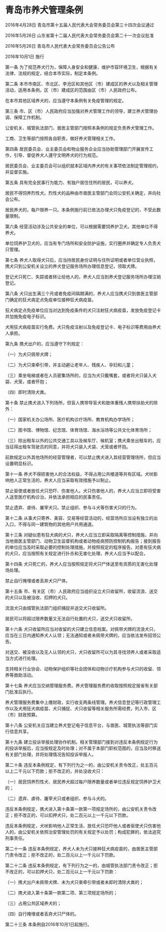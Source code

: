 # 青岛市养犬管理条例

2016年4月28日 青岛市第十五届人民代表大会常务委员会第三十四次会议通过

2016年5月26日 山东省第十二届人民代表大会常务委员会第二十一次会议批准

2016年5月26日 青岛市人民代表大会常务委员会公告公布

2016年10月1日 施行

<!-- INFO END -->

第一条 为了规范养犬行为，保障人身安全和健康，维护市容环境卫生，根据有关法律、法规的规定，结合本市实际，制定本条例。

第二条 本市市南区、市北区、李沧区和其他区（市）建成区的养犬以及相关管理活动，适用本条例。区（市）建成区的范围由区（市）人民政府公布。

在本市其他区域养犬的，应当遵守本条例有关免疫管理的规定。

第三条 市、区（市）人民政府应当加强对养犬管理工作的领导，建立养犬管理协调、保障工作机制。

公安机关、城管执法部门、兽医主管部门按照本条例的规定负责养犬管理工作。

工商、卫生等部门按照各自职责，做好养犬管理相关工作。

第四条 居民委员会、业主委员会和物业服务企业应当协助管理部门开展宣传工作，引导、督促养犬人遵守文明养犬的行为规范。

居民委员会、业主委员会可以组织就本区域内养犬的有关事项依法制定管理规约，并监督实施。

第五条 具有完全民事行为能力、有独户居住住所的居民，可以养犬。

居民不得饲养烈性犬。烈性犬的品种由市兽医主管部门会同公安机关确定，并向社会公布。

居民养犬的，每户限养一只。本条例施行前已依法办理犬只免疫登记的，不受此数量限制。

第六条 经营活动涉及公共安全的单位，可以根据需要饲养护卫犬。其他单位不得养犬。

单位饲养护卫犬的，应当有专门场所和安全防护设施，实行圈养并确定专人负责犬只管理。

第七条 养犬人取得犬只后，应当持居民身份证明与住所证明或者单位营业执照，携犬只到公安机关设立的养犬登记服务场所办理信息登记，领取犬牌。

登记犬只死亡、失踪或者转让给他人的，养犬人应当到养犬登记服务场所办理注销登记。

第八条 犬只出生满三个月或者免疫间隔期满的，养犬人应当携犬只到兽医主管部门确定的狂犬病定点免疫单位接种狂犬病疫苗。

狂犬病定点免疫单位应当对达到免疫条件的犬只注射狂犬病疫苗，发放免疫登记卡并加施免疫电子标识。

犬用狂犬病疫苗实行免费。犬只免疫注射以及免疫登记卡、电子标识等费用由养犬人承担。

第九条 携犬出户的，应当遵守下列规定：

（一）为犬只佩带犬牌；

（二）为犬只束牵引带，并主动避让老年人、残疾人、孕妇和儿童；

（三）乘坐电梯或者在人员密集场所的，应当为犬只戴嘴套，或者将犬只装入犬袋、犬笼，或者怀抱；

（四）即时清除犬粪。

第十条 禁止携犬进入下列场所，但盲人携带导盲犬和肢体重残人携带扶助犬的除外：

（一）国家机关办公场所、医疗机构诊疗场所、教育机构办学场所；

（二）图书馆、博物馆、纪念馆、体育场馆、海水浴场等公共文化体育场所；

（三）除出租车以外的公共交通工具以及候车厅、候机室；携犬乘坐出租车的，应当征得出租车驾驶员的同意，并将犬只装入犬袋、犬笼或者怀抱。

前款规定以外其他场所的经营管理者，可以禁止携犬进入其经营管理场所，但应当设置明显标识。

第十一条 养犬不得损害他人的合法权益，不得占用公共楼道等共有区域。犬吠影响他人正常生活的，养犬人应当采取有效措施予以制止。

禁止驱使或者放任犬只恐吓、伤害他人。犬只伤害他人的，养犬人应当立即将受害人送至医疗机构诊治，并依法承担相应的民事责任。

禁止遗弃、虐待、屠宰犬只。禁止组织、参与斗犬等伤害犬只的行为。

第十二条 从事犬只寄养、美容、交易等经营活动的，经营场所应当设有独立的出入口，不得与同一建筑物的其他用户共用通道。

第十三条 对疑似患有狂犬病的犬只，养犬人应当立即采取隔离等控制措施，并向当地兽医主管部门、动物卫生监督机构或者动物疫病预防控制机构报告；接到报告的单位应当及时采取必要的控制处理措施，并按照规定的程序报告。对患有狂犬病的犬只，应当按照有关规定进行扑杀和无害化处理，养犬人应当予以配合。

第十四条 犬只死亡的，养犬人应当按照规定将犬只尸体送至有资质的无害化处理场处理。

禁止自行掩埋或者丢弃犬只尸体。

第十五条 市、有关区（市）人民政府应当组织设立犬只收留所，收留流浪、送交的犬只以及被没收、扣押的犬只。

流浪犬只由城管执法部门组织捕捉并送交犬只收留所。

居民可以将超过限养数量又无法自行处置的犬只，送交犬只收留所。

第十六条 犬只收留所应当对收留的犬只建立信息档案。对佩带犬牌的流浪犬只，应当在三日内通知养犬人认领；无法通知或者未佩带犬牌的，应当依法发布招领公告。

对送交、被没收以及无人认领的犬只，犬只收留所可以为其寻找领养人或者采取适当方式进行处理。

支持相关行业协会、动物保护组织等社会团体和动物诊疗机构参与犬只的收留、领养等救助活动。

第十七条 养犬应当交纳管理服务费。养犬管理服务费的收取按照规定报省有关部门批准后执行。

养犬管理服务费集中上缴财政，实行收支两条线管理。养犬信息登记等行政管理工作以及犬用狂犬病疫苗、犬只捕捉、犬只收留等相关服务所需经费，列入市、区（市）财政预算。

第十八条 公安机关应当建立养犬登记电子信息平台，与兽医、城管执法等部门实行信息共享。

第十九条 建立投诉举报处理协作机制。相关管理部门接到对违反本条例规定行为的投诉举报后，应当按规定及时处理；对不属于本部门职权范围的，应当及时移送有关部门处理，并将处理情况告知投诉举报人。

第二十条 违反本条例规定，有下列行为之一的，由公安机关责令改正，处五百元以上二千元以下罚款；拒不改正的，并处没收犬只：

（一）居民饲养烈性犬、居民养犬超过每户限养数量或者单位违反规定饲养护卫犬的；

（二）遗弃、虐待、屠宰犬只或者组织、参与斗犬的。

违反本条例规定，携犬进入第十条第一款第一项规定场所的，由公安机关责令改正；拒不改正的，可以扣押犬只，处二百元以上一千元以下罚款。

违反本条例规定，犬吠影响他人正常生活、放任犬只恐吓他人或者驱使犬只伤害他人的，由公安机关依照治安管理处罚的有关规定予以处罚；构成犯罪的，依法追究刑事责任。

第二十一条 违反本条例规定，养犬人未为犬只接种狂犬病疫苗的，由兽医主管部门责令改正；拒不改正的，处二百元以上一千元以下罚款。

第二十二条 违反本条例规定，有下列行为之一的，由城管执法部门责令改正；拒不改正的，可以扣押犬只，处二百元以上一千元以下罚款：

（一）携犬出户未佩带犬牌、未为犬只束牵引带或者未即时清除犬粪的；

（二）携犬进入第十条第一款第二项、第三项规定场所的；

（三）占用公共区域养犬的；

（四）自行掩埋或者丢弃犬只尸体的。

第二十三条 本条例自2016年10月1日起施行。
